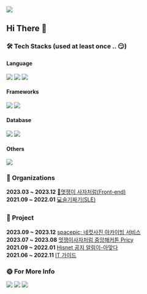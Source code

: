 <img src="https://capsule-render.vercel.app/api?type=waving&color=BDBDC8&height=150&section=header" />

## Hi There 👻

### 🛠 Tech Stacks (used at least once .. 😏)
#### Language
<p>
  <img src="https://img.shields.io/badge/C-00599C?style=for-the-badge&logo=c&logoColor=white"/>
  <img src="https://img.shields.io/badge/Python-3776AB?style=for-the-badge&logo=python&logoColor=white"/> 
  <img src="https://img.shields.io/badge/Java-ED8B00?style=for-the-badge&logo=openjdk&logoColor=white"/>
</p>

#### Frameworks
<p>
  <img src="https://img.shields.io/badge/React-20232A?style=for-the-badge&logo=react&logoColor=61DAFB"/>
  <img src="https://img.shields.io/badge/Flutter-02569B?style=for-the-badge&logo=flutter&logoColor=white"/>
</p>

#### Database
<p>
  <img src="https://img.shields.io/badge/MySQL-00000F?style=for-the-badge&logo=mysql&logoColor=white"/>
  <img src="https://img.shields.io/badge/Firebase-039BE5?style=for-the-badge&logo=Firebase&logoColor=white"/>
</p>

#### Others
<p>
  <img src="https://img.shields.io/badge/Figma-F24E1E?style=for-the-badge&logo=figma&logoColor=white"/>
</p>

### 👥 Organizations
**2023.03 ~ 2023.12** [🦁멋쟁이 사자처럼(Front-end)](https://hgulikelion.web.app/) <br>
**2021.09 ~ 2022.01** [💻슬기짜기(SLE)](https://www.instagram.com/hgu_slegizzagi?igsh=OGh3YjJrcXV1eHcw) <br>


### 📁 Project
**2023.09 ~ 2023.12** [spacepic; 네컷사진 아카이빙 서비스](http://space-pic.s3-website.ap-northeast-2.amazonaws.com/) <br/>
**2023.07 ~ 2023.08** [멋쟁이사자처럼 중앙해커톤 Pricy](https://github.com/LikeLionHGU/pricy-web) <br>
**2021.09 ~ 2022.01** [Hisnet 공지 알림이-아맞다](https://github.com/zoeyoon/Semicolon) <br>
**2021.06 ~ 2022.11** [IT 가이드](https://github.com/healim01/it_guide) <br>

### 🌞 For More Info
<a href="mailto:yoonsym27@gmail.com"><img src="https://img.shields.io/badge/gmail-EA4335?style=for-the-badge&logo=gmail&logoColor=white"/></a>
<a href="https://zoeyoon27.tistory.com/"><img src="https://img.shields.io/badge/tistory-000000?style=for-the-badge&logo=tistory&logoColor=white"/></a>
<img src="https://capsule-render.vercel.app/api?type=waving&color=BDBDC8&height=150&section=footer" />

